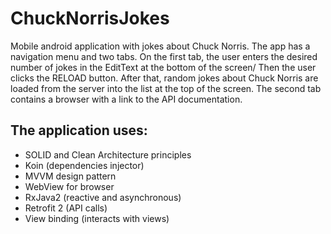 # ChuckNorrisJokes
Mobile android application with jokes about Chuck Norris. The app has a navigation menu and two tabs.
On the first tab, the user enters the desired number of jokes in the EditText at the bottom of the screen/ Then the user clicks the RELOAD button. After that, random jokes about Chuck Norris are loaded from the server into the list at the top of the screen.
The second tab contains a browser with a link to the API documentation.
## The application uses: 
- SOLID and Clean Architecture principles
- Koin (dependencies injector)
- MVVM design pattern
- WebView for browser
- RxJava2 (reactive and asynchronous)
- Retrofit 2 (API calls)
- View binding (interacts with views)
